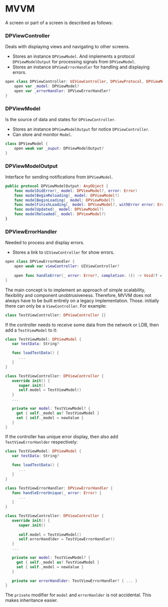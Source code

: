 # MVVM
A screen or part of a screen is described as follows:

### DPViewController
Deals with displaying views and navigating to other screens. 
* Stores an instance `DPViewModel`. And implements a protocol `DPViewModelOutput` for processing signals from `DPViewModel`.
* Stores an instance `DPViewErrorHandler` for handling and displaying errors.

```swift
open class DPViewController: UIViewController, DPViewProtocol, DPViewModelOutput {
    open var _model: DPViewModel?
    open var _errorHandler: DPViewErrorHandler?
}
```

### DPViewModel
Is the source of data and states for `DPViewController`.
* Stores an instance `DPViewModelOutput` for notice `DPViewController`.
* Сan store and monitor `Model`.

```swift
class DPViewModel {
    open weak var _ouput: DPViewModelOutput? 
}

```

### DPViewModelOutput
Interface for sending notifications from `DPViewModel`.

```swift
public protocol DPViewModelOutput: AnyObject {
    func modelDidError(_ model: DPViewModel?, error: Error)
    func modelBeginReloading(_ model: DPViewModel?)
    func modelBeginLoading(_ model: DPViewModel?)
    func modelFinishLoading(_ model: DPViewModel?, withError error: Error?)
    func modelUpdated(_ model: DPViewModel?)
    func modelReloaded(_ model: DPViewModel?)
}
```

### DPViewErrorHandler
Needed to process and display errors.
* Stores a link to `UIViewController` for show errors.

```swift
open class DPViewErrorHandler {
    open weak var viewController: UIViewController?
    
    open func handleError(_ error: Error?, completion: (() -> Void)? = nil)
}

```

The main concept is to implement an approach of simple scalability, flexibility and component unobtrusiveness. Therefore, MVVM does not always have to be built entirely on a legacy implementation. Those. initially there can only be a `ViewController`. For example: 

```swift
class TestViewController: DPViewController {}
```

If the controller needs to receive some data from the network or LDB, then add a `TestViewModel` to it: 

```swift
class TestViewModel: DPViewModel {
   var testData: String?

   func loadTestData() {
      ...
   }
}

class TestViewController: DPViewController {
   override init() {
      super.init()
      self.model = TestViewModel()
   }
   ...

   private var model: TestViewModel? {
     get { self._model as? TestViewModel }
     set { self._model = newValue }
   }
}
```

If the controller has unique error display, then also add `TestViewErrorHanlder` respectively:

```swift
class TestViewModel: DPViewModel {
   var testData: String?

   func loadTestData() {
      ...
   }
}

class TestViewErrorHandler: DPViewErrorHandler {
   func handleErrorUnique(_ error: Error) {
      ...
   }
}

class TestViewController: DPViewController {
   override init() {
      super.init()
      
      self.model = TestViewModel()
      self.errorHandlder = TestViewErrorHandler()
   }
   ...

   private var model: TestViewModel? {
     get { self._model as? TestViewModel }
     set { self._model = newValue }
   }

   private var errorHandlder: TestViewErrorHandler? { ... }
}
```

The `private` modifier for `model` and `errorHanlder` is not accidental. This makes inheritance easier.

